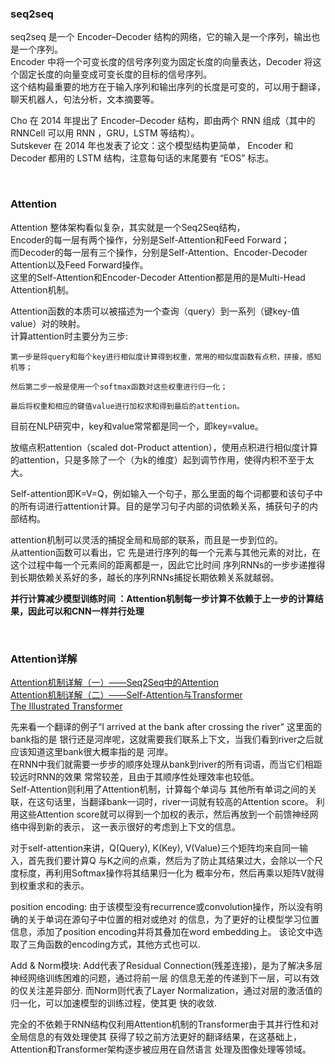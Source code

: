### seq2seq
seq2seq 是一个 Encoder–Decoder 结构的网络，它的输入是一个序列，输出也是一个序列。  
Encoder 中将一个可变长度的信号序列变为固定长度的向量表达，Decoder 将这个固定长度的向量变成可变长度的目标的信号序列。   
这个结构最重要的地方在于输入序列和输出序列的长度是可变的，可以用于翻译，聊天机器人，句法分析，文本摘要等。 

Cho 在 2014 年提出了 Encoder–Decoder 结构，即由两个 RNN 组成（其中的 RNNCell 可以用 RNN ，GRU，LSTM 等结构）。    
Sutskever 在 2014 年也发表了论文：这个模型结构更简单， Encoder 和 Decoder 都用的 LSTM 结构，注意每句话的末尾要有 “EOS” 标志。 

&nbsp;
### Attention
Attention 整体架构看似复杂，其实就是一个Seq2Seq结构，   
Encoder的每一层有两个操作，分别是Self-Attention和Feed Forward；  
而Decoder的每一层有三个操作，分别是Self-Attention、Encoder-Decoder Attention以及Feed Forward操作。   
这里的Self-Attention和Encoder-Decoder Attention都是用的是Multi-Head Attention机制。

Attention函数的本质可以被描述为一个查询（query）到一系列（键key-值value）对的映射。  
计算attention时主要分为三步:
```
第一步是将query和每个key进行相似度计算得到权重，常用的相似度函数有点积，拼接，感知机等；

然后第二步一般是使用一个softmax函数对这些权重进行归一化；

最后将权重和相应的键值value进行加权求和得到最后的attention。
```
目前在NLP研究中，key和value常常都是同一个，即key=value。

放缩点积attention（scaled dot-Product attention），使用点积进行相似度计算的attention，只是多除了一个（为k的维度）起到调节作用，使得内积不至于太大。

Self-attention即K=V=Q，例如输入一个句子，那么里面的每个词都要和该句子中的所有词进行attention计算。目的是学习句子内部的词依赖关系，捕获句子的内部结构。

attention机制可以灵活的捕捉全局和局部的联系，而且是一步到位的。  
从attention函数可以看出，它 先是进行序列的每一个元素与其他元素的对比，在这个过程中每一个元素间的距离都是一，因此它比时间 序列RNNs的一步步递推得到长期依赖关系好的多，越长的序列RNNs捕捉长期依赖关系就越弱。

**并行计算减少模型训练时间 ：Attention机制每一步计算不依赖于上一步的计算结果，因此可以和CNN一样并行处理**

&nbsp;
### Attention详解
[Attention机制详解（一）——Seq2Seq中的Attention](https://zhuanlan.zhihu.com/p/47063917)   
[Attention机制详解（二）——Self-Attention与Transformer](https://zhuanlan.zhihu.com/p/47282410)  
[The Illustrated Transformer](https://jalammar.github.io/illustrated-transformer/)

先来看一个翻译的例子“I arrived at the bank after crossing the river” 这里面的bank指的是 银行还是河岸呢，这就需要我们联系上下文，当我们看到river之后就应该知道这里bank很大概率指的是 河岸。  
在RNN中我们就需要一步步的顺序处理从bank到river的所有词语，而当它们相距较远时RNN的效果 常常较差，且由于其顺序性处理效率也较低。  
Self-Attention则利用了Attention机制，计算每个单词与 其他所有单词之间的关联，在这句话里，当翻译bank一词时，river一词就有较高的Attention score。 利用这些Attention score就可以得到一个加权的表示，然后再放到一个前馈神经网络中得到新的表示， 这一表示很好的考虑到上下文的信息。


对于self-attention来讲，Q(Query), K(Key), V(Value)三个矩阵均来自同一输入，首先我们要计算Q 与K之间的点乘，然后为了防止其结果过大，会除以一个尺度标度，再利用Softmax操作将其结果归一化为 概率分布，然后再乘以矩阵V就得到权重求和的表示。


position encoding:
由于该模型没有recurrence或convolution操作，所以没有明确的关于单词在源句子中位置的相对或绝对 的信息，为了更好的让模型学习位置信息，添加了position encoding并将其叠加在word embedding上。 该论文中选取了三角函数的encoding方式，其他方式也可以.


Add & Norm模块:
Add代表了Residual Connection(残差连接)，是为了解决多层神经网络训练困难的问题，通过将前一层 的信息无差的传递到下一层，可以有效的仅关注差异部分.
而Norm则代表了Layer Normalization，通过对层的激活值的归一化，可以加速模型的训练过程，使其更 快的收敛.


完全的不依赖于RNN结构仅利用Attention机制的Transformer由于其并行性和对全局信息的有效处理使其 获得了较之前方法更好的翻译结果，在这基础上，Attention和Transformer架构逐步被应用在自然语言 处理及图像处理等领域。

